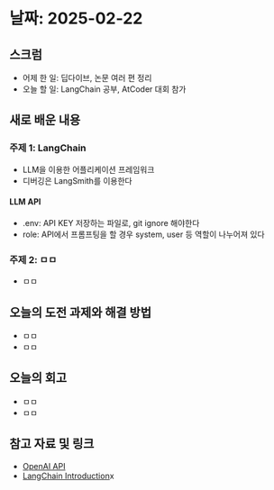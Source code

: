 # 날짜: 2025-02-22

## 스크럼
- 어제 한 일: 딥다이브, 논문 여러 편 정리
- 오늘 할 일: LangChain 공부, AtCoder 대회 참가

## 새로 배운 내용
### 주제 1: LangChain
- LLM을 이용한 어플리케이션 프레임워크
- 디버깅은 LangSmith를 이용한다

#### LLM API
- .env: API KEY 저장하는 파일로, git ignore 해야한다
- role: API에서 프롬프팅을 할 경우 system, user 등 역할이 나누어져 있다

### 주제 2: ㅁㅁ
- ㅁㅁ

## 오늘의 도전 과제와 해결 방법
- ㅁㅁ
- ㅁㅁ

## 오늘의 회고
- ㅁㅁ
- ㅁㅁ

## 참고 자료 및 링크
- [OpenAI API](https://platform.openai.com/docs/overview)
- [LangChain Introduction](https://python.langchain.com/docs/introduction/#tutorials)x
